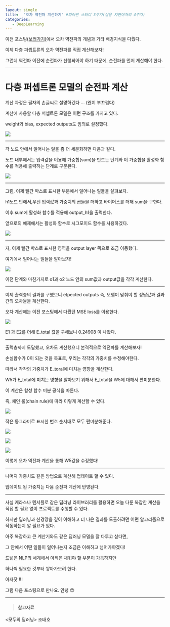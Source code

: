 ```yaml
---
layout: single
title:  "오차 역전파 계산하기" #파이썬 스터디 3주차(실용 자연어처리 4주차)
categories:
   - DeepLearning
---
```


이전 포스팅[(보러가기)](https://tiny-bean.github.io/deeplearning/pystudyW3_1/)에서 오차 역전파의 개념과 기타 배경지식을 다뤘다.

이제 다층 퍼셉트론의 오차 역전파를 직접 계산해보자!

그런데 역전파 이전에 순전파가 선행되어야 하기 때문에, 순전파를 먼저 계산해야 한다.

-------
# 다층 퍼셉트론 모델의 순전파 계산

계산 과정은 필자의 손글씨로 설명하겠다 ... (왠지 부끄럽다)

계산에 사용할 다층 퍼셉트론 모델은 이런 구조를 가지고 있다.

weight와 bias, expected outputs도 임의로 설정했다.

![](/assets/images/2024-04-09-21-50-11.png)

--------

각 노드 안에서 일어나는 일을 좀 더 세분화하면 다음과 같다.

노드 내부에서는 입력값을 이용해 가중합(sum)을 만드는 단계와 이 가중합을 활성화 함수를 적용해 출력하는 단계로 구분된다.

![](/assets/images/2024-04-09-21-50-53.png)

-------

그럼, 이제 빨간 박스로 표시한 부분에서 일어나는 일들을 살펴보자.

h1노드 안에서,우선 입력값과 가중치의 곱들을 더하고 바이어스를 더해 sum을 구한다.

이후 sum에 활성화 함수를 적용해 output_h1을 출력한다.

앞으로의 예제에서는 활성화 함수로 시그모이드 함수를 사용하겠다.

![](/assets/images/2024-04-09-21-51-22.png)

-------

자, 이제 빨간 박스로 표시한 영역을 output layer 쪽으로 조금 이동했다.

여기에서 일어나는 일들을 알아보자!

![](/assets/images/2024-04-09-21-51-48.png)

이전 단계와 마찬가지로 o1과 o2 노드 안의 sum값과 output값을 각각 계산한다.




---

이제 출력층의 결과를 구했으니 etpected outputs 즉, 모델이 맞춰야 할 정답값과 결과 간의 오차율을 계산한다.

오차 계산에는 이전 포스팅에서 다뤘던 MSE loss를 이용한다.

![](/assets/images/2024-04-09-21-53-12.png)


E1 과 E2를 더해 E_total 값을 구해보니 0.24908 이 나왔다.

------

출력층까지 도달했고, 오차도 계산했으니 본격적으로 역전파를 계산해보자!

손실함수가 0이 되는 것을 목표로, 우리는 각각의 가중치를 수정해야한다.

따라서 각각의 가중치가 E_toral에 미치는 영향을 계산한다.

W5가 E_total에 미치는 영향을 알아보기 위해서 E_total을 W5에 대해서 편미분한다.

이 계산은 합성 함수 미분 공식을 따른다.

즉, 체인 룰(chain rule)에 따라 이렇게 계산할 수 있다.

![](/assets/images/2024-04-09-21-53-48.png)

작은 동그라미로 표시한 번호 순서대로 모두 편미분해준다.


![](/assets/images/2024-04-09-21-54-17.png) 

![](/assets/images/2024-04-09-21-54-43.png) 

![](/assets/images/2024-04-09-21-55-20.png) 

이렇게 오차 역전파 계산을 통해 W5값을 수정했다!


---

나머지 가중치도 같은 방법으로 계산해 업데이트 할 수 있다.

업데이트 된 가중치는 다음 순전파 계산에 반영된다.

------

사실 케라스나 텐서플로 같은 딥러닝 라이브러리를 활용하면 오늘 다룬 복잡한 계산을 직접 할 필요 없이 프로젝트를 수행할 수 있다.

하지만 딥러닝과 신경망을 깊이 이해하고 더 나은 결과를 도출하려면 어떤 알고리즘으로 작동하는지 알 필요가 있다.

아주 복잡하고 큰 계산기와도 같은 딥러닝 모델을 잘 다루고 싶다면, 

그 안에서 어떤 일들이 일어나는지 조금은 이해하고 넘어가야겠다!

드넓은 NLP의 세계에서 아직은 채워야 할 부분이 가득하지만

하나씩 필요한 것부터 쌓아가보려 한다.

아자잣 !!!

그럼 다음 포스팅으로 만나요. 안녕 😉

---------

> #### 참고자료

<모두의 딥러닝> 조태호







